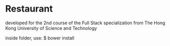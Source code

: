 # Restaurant
developed for the 2nd course of the Full Stack specialization from The Hong Kong University of Science and Technology

inside folder, use:
$ bower install

